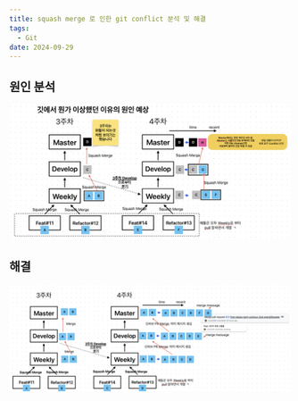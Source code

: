 ```yaml
---
title: squash merge 로 인한 git conflict 분석 및 해결
tags:
  - Git
date: 2024-09-29
---
```

## 원인 분석
![Pasted image 20241104013359.png](../images/Pasted%20image%2020241104013359.png)
## 해결
![Pasted image 20241104013428.png](../images/Pasted%20image%2020241104013428.png)